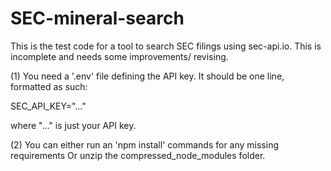 # SEC-mineral-search
This is the test code for a tool to search SEC filings using sec-api.io.
This is incomplete and needs some improvements/ revising.

(1)
You need a '.env' file defining the API key.
It should be one line, formatted as such: 

SEC_API_KEY="..."

where "..." is just your API key.

(2)
You can either run an 'npm install' commands for any missing requirements 
Or
unzip the compressed_node_modules folder.
